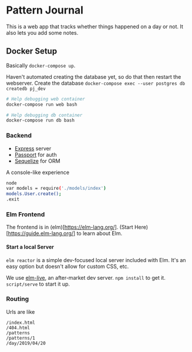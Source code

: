 # Pattern Journal

This is a web app that tracks whether things happened on a day or not.
It also lets you add some notes.

## Docker Setup

Basically `docker-compose up`.

Haven't automated creating the database yet, so do that then restart the webserver.
Create the database `docker-compose exec --user postgres db createdb pj_dev`

```bash
# Help debugging web container
docker-compose run web bash

# Help debugging db container
docker-compose run db bash

```

### Backend

- [Express](https://expressjs.com/en/guide/routing.html) server
- [Passport](http://www.passportjs.org/docs/) for auth
- [Sequelize](https://sequelize.org/master/manual/getting-started.html) for ORM

A console-like experience

```bash
node
var models = require('./models/index')
models.User.create();
.exit
```

### Elm Frontend

The frontend is in (elm)[https://elm-lang.org/]. (Start Here)[https://guide.elm-lang.org/] to learn about Elm.

#### Start a local Server

`elm reactor` is a simple dev-focused local server included with Elm.
It's an easy option but doesn't allow for custom CSS, etc.

We use [elm-live](https://github.com/wking-io/elm-live), an after-market dev server.
`npm install` to get it. `script/serve` to start it up.

### Routing

Urls are like

```
/index.html
/404.html
/patterns
/patterns/1
/day/2019/04/20
```